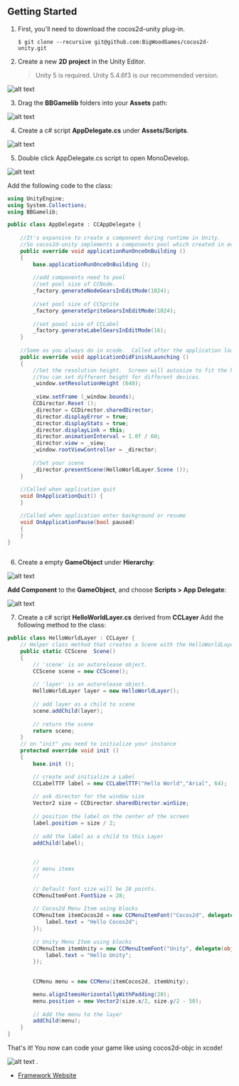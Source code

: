 ## Getting Started

1. First, you'll need to download the cocos2d-unity plug-in.
    ```
    $ git clone --recursive git@github.com:BigWoodGames/cocos2d-unity.git
    ```


2. Create a new **2D project** in the Unity Editor.

    >Unity 5 is required. Unity 5.4.6f3 is our recommended version.

  ![alt text](http://www.bigwoodgames.com/images/dev/step2.jpg "New Project")

3. Drag the **BBGamelib** folders into your **Assets** path:

  ![alt text](http://www.bigwoodgames.com/images/dev/step3.jpg "Add plugin")

4. Create a c# script **AppDelegate.cs** under **Assets/Scripts**.

  ![alt text](http://www.bigwoodgames.com/images/dev/step4.jpg "Add plugin")

5. Double click AppDelegate.cs script to open MonoDevelop.

  ![alt text](http://www.bigwoodgames.com/images/dev/step5.jpg "AppDelegate")
  
 Add the following code to the class:
 
``` cs
using UnityEngine;
using System.Collections;
using BBGamelib;

public class AppDelegate : CCAppDelegate {
	
    //It's expansive to create a component during runtime in Unity.  
    //So cocos2d-unity implements a components pool which created in editor mode. 
    public override void applicationRunOnceOnBuilding ()
    {
        base.applicationRunOnceOnBuilding ();
        
        //add components need to pool
        //set pool size of CCNode.
        _factory.generateNodeGearsInEditMode(1024);
        
        //set pool size of CCSprite
        _factory.generateSpriteGearsInEditMode(1024);
        
        //set poool size of CCLabel
        _factory.generateLabelGearsInEditMode(16);
    }
    
    //Same as you always do in xcode.  Called after the application loaded.
    public override void applicationDidFinishLaunching ()
    {
        //Set the resolution height.  Screen will autosize to fit the height. 
        //You can set different height for different devices.
        _window.setResolutionHeight (640);
        
        _view.setFrame (_window.bounds);
        CCDirector.Reset ();
        _director = CCDirector.sharedDirector;
        _director.displayError = true;
        _director.displayStats = true;
        _director.displayLink = this;
        _director.animationInterval = 1.0f / 60;
        _director.view = _view;
        _window.rootViewController = _director;
        
        //Set your scene
        _director.presentScene(HelloWorldLayer.Scene ());
    }
     
    //Called when application quit
    void OnApplicationQuit() {
    }

    //Called when application enter background or resume
    void OnApplicationPause(bool paused)
    {
    }
}
			
```

6. Create a empty **GameObject** under **Hierarchy**:

  ![alt text](http://www.bigwoodgames.com/images/dev/step6-1.jpg "GameObject")
  
  **Add Component** to the **GameObject**, and choose **Scripts > App Delegate**:
  
  ![alt text](http://www.bigwoodgames.com/images/dev/step6-2.jpg "GameObject")
 
7. Create a c# script **HelloWorldLayer.cs** derived from **CCLayer** Add the following method to the class:

``` cs           
public class HelloWorldLayer : CCLayer {
    // Helper class method that creates a Scene with the HelloWorldLayer as the only child.
    public static CCScene  Scene()
    {
        // 'scene' is an autorelease object.
        CCScene scene = new CCScene();
        
        // 'layer' is an autorelease object.
        HelloWorldLayer layer = new HelloWorldLayer();
        
        // add layer as a child to scene
        scene.addChild(layer);
        
        // return the scene
        return scene;
    }
    // on "init" you need to initialize your instance
    protected override void init ()
    {
        base.init ();

        // create and initialize a Label
        CCLabelTTF label = new CCLabelTTF("Hello World","Arial", 64);
        
        // ask director for the window size 
        Vector2 size = CCDirector.sharedDirector.winSize;
        
        // position the label on the center of the screen
        label.position = size / 2;
        
        // add the label as a child to this Layer
        addChild(label);

        
        //
        // menu items
        //
        
        // Default font size will be 28 points.
        CCMenuItemFont.FontSize = 28;
        
        // Cocos2d Menu Item using blocks
        CCMenuItem itemCocos2d = new CCMenuItemFont("Cocos2d", delegate(object sender) {
            label.text = "Hello Cocos2d";                               
        });
        
        // Unity Menu Item using blocks
        CCMenuItem itemUnity = new CCMenuItemFont("Unity", delegate(object sender) {
            label.text = "Hello Unity";                               
        });
        
        
        CCMenu menu = new CCMenu(itemCocos2d, itemUnity);

        menu.alignItemsHorizontallyWithPadding(20);
        menu.position = new Vector2(size.x/2, size.y/2 - 50);
        
        // Add the menu to the layer
        addChild(menu);
    }
}
```

That's it! You now can code your game like using cocos2d-objc in xcode!

  ![alt text](http://www.bigwoodgames.com/web/images/dev/step8.jpg "GameObject")
.

+ [Framework Website](http://www.bigwoodgames.com/preview/developer.php)

